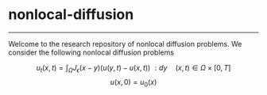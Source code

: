 # nonlocal-diffusion
---
Welcome to the research repository of nonlocal diffusion problems. We consider the following nonlocal diffusion problems

$$ u_t(x,t) = \int_\Omega J_\epsilon(x-y)\left(u(y,t) - u(x,t)\right)\ :dy  \quad (x,t) \in \Omega \times [0, T] $$
$$ u(x,0) = u_0(x) $$

